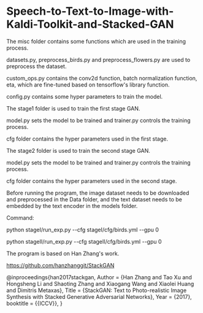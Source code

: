 # Speech-to-Text-to-Image-with-Kaldi-Toolkit-and-Stacked-GAN
The misc folder contains some functions which are used in the training process.

datasets.py, preprocess_birds.py and preprocess_flowers.py are used to preprocess the dataset. 

custom_ops.py contains the conv2d function, batch normalization function, eta, which are fine-tuned based on tensorflow's library function.

config.py contains some hyper parameters to train the model.

The stage1 folder is used to train the first stage GAN. 

model.py sets the model to be trained and trainer.py controls the training process.

cfg folder contains the hyper parameters used in the first stage.

The stage2 folder is used to train the second stage GAN. 

model.py sets the model to be trained and trainer.py controls the training process.

cfg folder contains the hyper parameters used in the second stage.

Before running the program, the image dataset needs to be downloaded and preprocessed in the Data folder, and the text dataset needs to be embedded by the text encoder in the models folder.

Command:

python stageI/run_exp.py --cfg stageI/cfg/birds.yml --gpu 0

python stageII/run_exp.py --cfg stageII/cfg/birds.yml --gpu 0


The program is based on Han Zhang's work.

https://github.com/hanzhanggit/StackGAN

@inproceedings{han2017stackgan,
Author = {Han Zhang and Tao Xu and Hongsheng Li and Shaoting Zhang and Xiaogang Wang and Xiaolei Huang and Dimitris Metaxas},
Title = {StackGAN: Text to Photo-realistic Image Synthesis with Stacked Generative Adversarial Networks},
Year = {2017},
booktitle = {{ICCV}},
}
